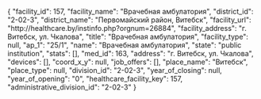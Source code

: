 {
    "facility_id": 157,
    "facility_name": "Врачебная амбулатория",
    "district_id": "2-02-3",
    "district_name": "Первомайский район, Витебск",
    "facility_url": "http:\/\/healthcare.by\/instinfo.php?orgnum=26884",
    "facility_address": "г. Витебск, ул. Чкалова",
    "title": "Врачебная амбулатория",
    "facility_type": null,
    "ap_1": "25\/1",
    "name": "Врачебная амбулатория",
    "state": "public institution",
    "stats": [],
    "med_id": 163,
    "address": "г. Витебск, ул. Чкалова",
    "devices": [],
    "coord_x_y": null,
    "job_offers": [],
    "place_name": "Витебск",
    "place_type": null,
    "division_id": "2-02-3",
    "year_of_closing": null,
    "year_of_opening": "0",
    "healthcare_facility_key": 157,
    "administrative_division_id": "2-02-3"
}